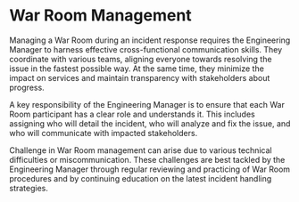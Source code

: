 # War Room Management

Managing a War Room during an incident response requires the Engineering Manager to harness effective cross-functional communication skills. They coordinate with various teams, aligning everyone towards resolving the issue in the fastest possible way. At the same time, they minimize the impact on services and maintain transparency with stakeholders about progress.

A key responsibility of the Engineering Manager is to ensure that each War Room participant has a clear role and understands it. This includes assigning who will detail the incident, who will analyze and fix the issue, and who will communicate with impacted stakeholders.

Challenge in War Room management can arise due to various technical difficulties or miscommunication. These challenges are best tackled by the Engineering Manager through regular reviewing and practicing of War Room procedures and by continuing education on the latest incident handling strategies.